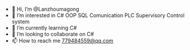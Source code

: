 - 👋 Hi, I’m @Lanzhoumagong
- 👀 I’m interested in C# OOP SQL Comunication PLC Supervisory Control system
- 🌱 I’m currently learning C#
- 💞️ I’m looking to collaborate on C#
- 📫 How to reach me 779484559@qq.com

<!---
Lanzhoumagong/Lanzhoumagong is a ✨ special ✨ repository because its `README.md` (this file) appears on your GitHub profile.
You can click the Preview link to take a look at your changes.
--->
